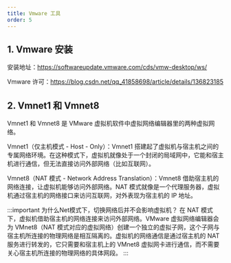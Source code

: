 ```yaml
---
title: Vmware 工具
order: 5
---
```


## 1. Vmware 安装

安装地址：https://softwareupdate.vmware.com/cds/vmw-desktop/ws/

Vmware 许可：https://blog.csdn.net/qq_41858698/article/details/136823185

## 2. Vmnet1 和 Vmnet8

Vmnet1 和 Vmnet8 是 VMware 虚拟机软件中虚拟网络编辑器里的两种虚拟网络。

Vmnet1（仅主机模式 - Host - Only）：Vmnet1 搭建起了虚拟机与宿主机之间的专属网络环境。在这种模式下，虚拟机就像处于一个封闭的局域网中，它能和宿主机进行通信，但无法直接访问外部网络（比如互联网）。

Vmnet8（NAT 模式 - Network Address Translation）：Vmnet8 借助宿主机的网络连接，让虚拟机能够访问外部网络。NAT 模式就像是一个代理服务器，虚拟机通过宿主机的网络接口来访问互联网，对外表现为宿主机的 IP 地址。

:::important 为什么Net模式下，切换网络后并不会影响虚拟机？
在 NAT 模式下，虚拟机借助宿主机的网络连接来访问外部网络。VMware 虚拟网络编辑器会为 VMnet8（NAT 模式对应的虚拟网络）创建一个独立的虚拟子网，这个子网与宿主机所连接的物理网络是相互隔离的。虚拟机的网络通信是通过宿主机的 NAT 服务进行转发的，它只需要和宿主机上的 VMnet8 虚拟网卡进行通信，而不需要关心宿主机所连接的物理网络的具体网段。
:::
